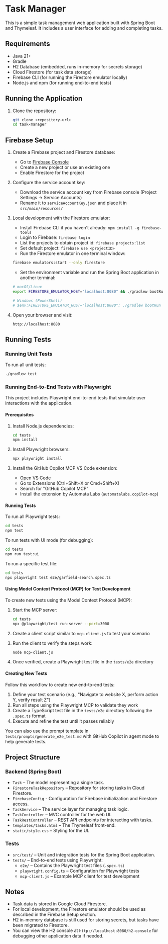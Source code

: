 # Task Manager

This is a simple task management web application built with Spring Boot and Thymeleaf. 
It includes a user interface for adding and completing tasks.

## Requirements

* Java 21+
* Gradle
* H2 Database (embedded, runs in-memory for secrets storage)
* Cloud Firestore (for task data storage)
* Firebase CLI (for running the Firestore emulator locally)
* Node.js and npm (for running end-to-end tests)

## Running the Application

1. Clone the repository:

   ```sh
   git clone <repository-url>
   cd task-manager
   ```

## Firebase Setup

1. Create a Firebase project and Firestore database:
   - Go to [Firebase Console](https://console.firebase.google.com/)
   - Create a new project or use an existing one
   - Enable Firestore for the project

2. Configure the service account key:
   - Download the service account key from Firebase console (Project Settings → Service Accounts)
   - Rename it to `serviceAccountKey.json` and place it in `src/main/resources/`

3. Local development with the Firestore emulator:
   - Install Firebase CLI if you haven't already: `npm install -g firebase-tools`
   - Login to Firebase: `firebase login`
   - List the projects to obtain project id: `firebase projects:list`
   - Set default project: `firebase use <projectID>`
   - Run the Firestore emulator in one terminal window:
   ```sh
   firebase emulators:start --only firestore
   ```
   - Set the environment variable and run the Spring Boot application in another terminal:
   ```sh
   # macOS/Linux
   export FIRESTORE_EMULATOR_HOST="localhost:8080" && ./gradlew bootRun
   
   # Windows (PowerShell)
   # $env:FIRESTORE_EMULATOR_HOST="localhost:8080"; ./gradlew bootRun
   ```

4. Open your browser and visit:

   ```
   http://localhost:8080
   ```

## Running Tests

### Running Unit Tests

To run all unit tests:

```sh
./gradlew test
```

### Running End-to-End Tests with Playwright

This project includes Playwright end-to-end tests that simulate user interactions with the application.

#### Prerequisites

1. Install Node.js dependencies:

   ```sh
   cd tests
   npm install
   ```

2. Install Playwright browsers:

   ```sh
   npx playwright install
   ```

3. Install the GitHub Copilot MCP VS Code extension:
   - Open VS Code
   - Go to Extensions (Ctrl+Shift+X or Cmd+Shift+X)
   - Search for "GitHub Copilot MCP"
   - Install the extension by Automata Labs (`automatalabs.copilot-mcp`)

#### Running Tests

To run all Playwright tests:

```sh
cd tests
npm test
```

To run tests with UI mode (for debugging):

```sh
cd tests
npm run test:ui
```

To run a specific test file:

```sh
cd tests
npx playwright test e2e/garfield-search.spec.ts
```

#### Using Model Context Protocol (MCP) for Test Development

To create new tests using the Model Context Protocol (MCP):

1. Start the MCP server:

   ```sh
   cd tests
   npx @playwright/test run-server --port=3000
   ```

2. Create a client script similar to `mcp-client.js` to test your scenario
3. Run the client to verify the steps work:

   ```sh
   node mcp-client.js
   ```

4. Once verified, create a Playwright test file in the `tests/e2e` directory

#### Creating New Tests

Follow this workflow to create new end-to-end tests:

1. Define your test scenario (e.g., "Navigate to website X, perform action Y, verify result Z")
2. Run all steps using the Playwright MCP to validate they work
3. Create a TypeScript test file in the `tests/e2e` directory following the `.spec.ts` format
4. Execute and refine the test until it passes reliably

You can also use the prompt template in `tests/prompts/generate_e2e_test.md` with GitHub Copilot in agent mode to help generate tests.

## Project Structure

### Backend (Spring Boot)

* `Task` – The model representing a single task.
* `FirestoreTaskRepository` – Repository for storing tasks in Cloud Firestore.
* `FirebaseConfig` - Configuration for Firebase initialization and Firestore access.
* `TaskService` – The service layer for managing task logic.
* `TaskController` – MVC controller for the web UI.
* `TaskRestController` – REST API endpoints for interacting with tasks.
* `templates/tasks.html` – The Thymeleaf front-end.
* `static/style.css` – Styling for the UI.

### Tests

* `src/test/` – Unit and integration tests for the Spring Boot application.
* `tests/` – End-to-end tests using Playwright:
  * `e2e/` – Contains the Playwright test files (`.spec.ts`)
  * `playwright.config.ts` – Configuration for Playwright tests
  * `mcp-client.js` – Example MCP client for test development


## Notes

* Task data is stored in Google Cloud Firestore.
* For local development, the Firestore emulator should be used as described in the Firebase Setup section.
* H2 in-memory database is still used for storing secrets, but tasks have been migrated to Firestore.
* You can view the H2 console at `http://localhost:8080/h2-console` for debugging other application data if needed.
